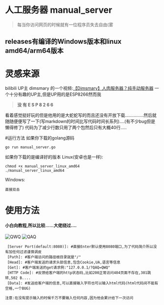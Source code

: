 # 人工服务器 manual_server
>每当你访问网页的时候就有一位程序员失去自由(雾


## releases有编译的Windows版本和linux amd64/arm64版本


# 灵感来源
bilibili UP主
dimsmary 的一个视频:[【Dimsmary】人肉服务器？纯手动服务器](https://www.bilibili.com/video/av44212198 "【Dimsmary】人肉服务器？纯手动服务器")
一个十分有趣的UP主,但是UP用的是ESP8266然而我
> **没  有  E  S  P  8  2  6  6**

看着感觉挺好玩的但是他用的是大蛇蛇写的而且还没有开放下载...............然后就随随便便写了一下(写markdown的时间比写代码时间长系列)....(有不少bug但是懒得修了) 代码为了减少行数只用了两个包然后只有大概40行.....



#运行方法
如果你下载的golang源码
```shell
go run manual_server.go
```
如果你下载的是编译好的版本
Linux(安卓也是一样):
```shell
chmod +x manual_server_linux_amd64
./manual_server_linux_amd64
```

Windows:
 ```
 直接双击
 ```
 
 
 # 使用方法
####  小白向教程,所以比较......大佬绕过....

![QWQ](https://i.loli.net/2019/02/26/5c746bfc8bd1b.png "QWQ")
![QAQ](https://i.loli.net/2019/02/26/5c746bfc7d615.png "QAQ")

```
 [Server Port(default:8080)]: #直接Enter默认使用8080端口,为了代码简介所以没有加任何过滤谨慎调皮
 [Path]: #客户端访问的路径根目录就是"/"
 [Head]: #客户端发送的请求头部信息,包含Cookie,UA,语言等信息
 [Get]: #客户端发送的get请求例:"127.0.0.1/?QAQ=QWQ"
 [HTTP Code]: #反馈给客户端的http状态码,比如200正常访问404页面不存在,301跳转,502 B....
 [Data]: #发送给客户端的信息,可以直接输入字符也可以输入html代码(html代码间不能有空格,一个BUG)
```
 `注意:在没有提示输入的时候千万不要输入任何内容,因为他会累计给下一次访问`
